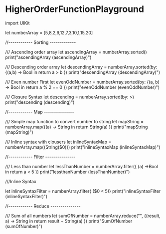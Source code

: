 # HigherOrderFunctionPlayground

import UIKit

let numberArray = [5,8,2,9,12,7,3,10,1,15,20]

//------------ Sorting -------------

/// Ascending order array
let ascendingArray = numberArray.sorted()
print("ascendingArray \(ascendingArray)")

/// Descending order array
let descendingArray = numberArray.sorted(by: {(a,b) -> Bool in
    return a > b
})
print("descendingArray \(descendingArray)")

/// Even number First
let evenOddNumber = numberArray.sorted(by: {(a, b) -> Bool in
    return a % 2 == 0
})
print("evenOddNumber \(evenOddNumber)")

/// Closure Syntax
let descending = numberArray.sorted(by: >)
print("descending \(descending)")


//------------ Map ---------------

/// Simple map function to convert number to string
let mapString = numberArray.map({(a) -> String in
    return String(a)
})
print("mapString \(mapString)")

/// Inline syntax with clousers
let inlineSyntaxMap = numberArray.map({String($0)})
print("inlineSyntaxMap \(inlineSyntaxMap)")

//------------ Filter ---------------

/// Less than number
let lessThanNumber = numberArray.filter({ (a) ->Bool in
    return a < 5
})
print("lessthanNumber \(lessThanNumber)")

///Inline Syntax

let inlineSyntaxFilter = numberArray.filter{ ($0 < 5)}
print("inlineSyntaxFilter \(inlineSyntaxFilter)")


//------------ Reduce ---------------


/// Sum of all numbers
let sumOfNumber = numberArray.reduce("", {(result, a) -> String in
    return result + String(a)
})
print("SumOfNumber \(sumOfNumber)")

